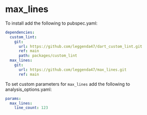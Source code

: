 # max_lines

To install add the following to pubspec.yaml:

```yaml
dependencies:
  custom_lint:
    git:
      url: https://github.com/leggenda47/dart_custom_lint.git
      ref: main
      path: packages/custom_lint
  max_lines:
    git:
      url: https://github.com/leggenda47/max_lines.git
      ref: main
```

To set custom parameters for `max_lines` add the following to analysis_options.yaml:

```yaml
params:
  max_lines:
    line_count: 123
```
